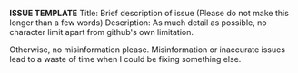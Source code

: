 **ISSUE TEMPLATE**
Title: Brief description of issue (Please do not make this longer than a few words)
Description: As much detail as possible, no character limit apart from github's own limitation.

Otherwise, no misinformation please.  Misinformation or inaccurate issues lead to a waste of time when I could be fixing something else.
